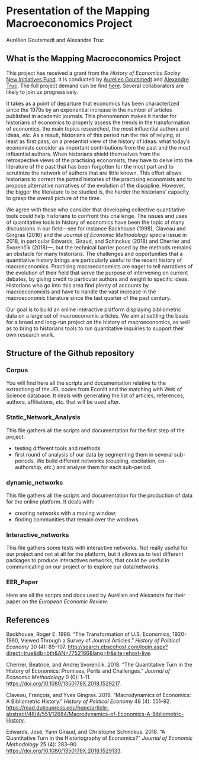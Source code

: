 Presentation of the Mapping Macroeconomics Project
================
Aurélien Goutsmedt and Alexandre Truc

## What is the Mapping Macroeconomics Project

This project has received a grant from the *History of Economics Sociey*
[New Initiatives
Fund](https://historyofeconomics.org/about-the-society/new-initiatives/).
It is conducted by [Aurélien Goutsmedt](aurelien-goutsmedt.com) and
[Alexandre
Truc](https://sites.google.com/view/alexandre-truc/home-and-contact).
The full project demand can be find
[here](aurelien-goutsmedt.com/project/mapping-macroeconomics/proposal_hes.pdf).
Several collaborators are likely to join us progressively.

It takes as a point of departure that economics has been characterized
since the 1970s by an exponential increase in the number of articles
published in academic journals. This phenomenon makes it harder for
historians of economics to properly assess the trends in the
transformation of economics, the main topics researched, the most
influential authors and ideas, *etc*. As a result, historians of this
period run the risk of relying, at least as first pass, on a presentist
view of the history of ideas: what today’s economists consider as
important contributions from the past and the most influential authors.
When historians shield themselves from the retrospective views of the
practising economists, they have to delve into the literature of the
past that has been forgotten for the most part and to scrutinize the
network of authors that are little known. This effort allows historians
to correct the potted histories of the practising economists and to
propose alternative narratives of the evolution of the discipline.
However, the bigger the literature to be studied is, the harder the
historians’ capacity to grasp the overall picture of the time.

We agree with those who consider that developing collective quantitative
tools could help historians to confront this challenge. The issues and
uses of quantitative tools in history of economics have been the topic
of many discussions in our field—see for instance Backhouse (1998),
Claveau and Gingras (2016) and the *Journal of Economic Methodology*
special issue in 2018, in particular Edwards, Giraud, and Schinckus
(2018) and Cherrier and Svorenčík (2018)—, but the technical barrier
posed by the methods remains an obstacle for many historians. The
challenges and opportunities that a quantitative history brings are
particularly useful to the recent history of macroeconomics. Practising
macroeconomists are eager to tell narratives of the evolution of their
field that serve the purpose of intervening on current debates, by
giving credit to particular authors and weight to specific ideas.
Historians who go into this area find plenty of accounts by
macroeconomists and have to handle the vast increase in the
macroeconomic literature since the last quarter of the past century.

Our goal is to build an online interactive platform displaying
bibliometric data on a large set of macroeconomic articles. We aim at
settling the basis for a broad and long-run project on the history of
macroeconomics, as well as to bring to historians tools to run
quantitative inquiries to support their own research work.

## Structure of the Github repository

### Corpus

You will find here all the scripts and documentation relative to the
extractiong of the JEL codes from Econlit and the matching with Web of
Science database. It deals with generating the list of articles,
references, authors, affiliations, *etc.* that will be used after.

### Static\_Network\_Analysis

This file gathers all the scripts and documentation for the first step
of the project:

  - testing different tools and methods
  - first round of analysis of our data by segmenting them in several
    sub-periods. We build different networks (coupling, cocitation,
    co-authorship, *etc*.) and analyse them for each sub-period.

### dynamic\_networks

This file gathers all the scripts and documentation for the production
of data for the online platform. It deals with:

  - creating networks with a moving window;
  - finding communities that remain over the windows.

### Interactive\_networks

This file gathers some tests with interactive networks. Not really
useful for our project and not at all for the platform, but it allows us
to test different packages to produce interactives networks, that could
be useful in communicating on our project or to explore our
data/networks.

### EER\_Paper

Here are all the scripts and docs used by Aurélien and Alexandre for
their paper on the *European Economic Review*.

## References

<div id="refs" class="references">

<div id="ref-backhouse1998">

Backhouse, Roger E. 1998. “The Transformation of U.S. Economics,
1920-1960, Viewed Through a Survey of Journal Articles.” *History of
Political Economy* 30 (4): 85–107.
<http://search.ebscohost.com/login.aspx?direct=true&db=bth&AN=7752166&lang=fr&site=ehost-live>.

</div>

<div id="ref-cherrier2018a">

Cherrier, Beatrice, and Andrej Svorenčík. 2018. “The Quantitative Turn
in the History of Economics: Promises, Perils and Challenges.” *Journal
of Economic Methodology* 0 (0): 1–11.
<https://doi.org/10.1080/1350178X.2018.1529217>.

</div>

<div id="ref-claveau2016">

Claveau, François, and Yves Gingras. 2016. “Macrodynamics of Economics:
A Bibliometric History.” *History of Political Economy* 48 (4): 551–92.
<https://read.dukeupress.edu/hope/article-abstract/48/4/551/12684/Macrodynamics-of-Economics-A-Bibliometric-History>.

</div>

<div id="ref-edwards2018a">

Edwards, José, Yann Giraud, and Christophe Schinckus. 2018. “A
Quantitative Turn in the Historiography of Economics?” *Journal of
Economic Methodology* 25 (4): 283–90.
<https://doi.org/10.1080/1350178X.2018.1529133>.

</div>

</div>
